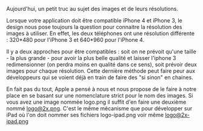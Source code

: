 
Aujourd'hui, un petit truc au sujet des images et de leurs résolutions.

Lorsque votre application doit être compatible iPhone 4 et iPhone 3, le design nous pose toujours la question pour connaitre la résolution des images à utiliser.
En effet, les deux téléphones ont une résolution différente : 320\*480 pour l'iPhone 3 et 640\*960 pour l'iPhone 4.

Il y a deux approches pour être compatibles : soit on ne prévoit qu'une taille - la plus grande - pour avoir la plus belle qualité et laisser l'iphone 3 redimensionner (on perdra moins en qualité dans ce sens), soit prévoir deux images pour chaque résolution. Cette dernière méthode peut faire peur aux développeurs qui se voient déjà en train de faire des "si sinon" en chaines.

En fait pas du tout, Apple a pensé à nous et nous propose de le faire à notre place en se basant sur une nomenclature strict pour le nom des images. Si vous avez une image nommée logo.png il suffit d'en faire une deuxième nommé logo@2x.png. C'est le même mécanisme que pour développer sur iPad où l'on doit nommer ses fichiers logo-ipad.png voir même logo@2x-ipad.png